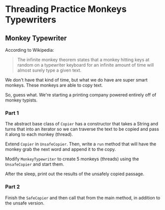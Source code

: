 # Threading Practice Monkeys Typewriters

## Monkey Typewriter
According to Wikipedia:

> The infinite monkey theorem states that a monkey hitting keys at random on a typewriter keyboard for an infinite 
amount of time will almost surely type a given text.

We don't have that kind of time, but what we do have are super smart monkeys.  These monkeys are able to copy text.

So, guess what.  We're starting a printing company powered entirely off of monkey typists.


### Part 1

The abstract base class of `Copier`  has a constructor that takes a String and turns that into an iterator so we can traverse the text to be copied and pass it along to each monkey (thread).

Extend `Copier` in `UnsafeCopier`.  Then, write a `run` method that will have the monkey grab the next word and append
it to the copy.

Modify `MonkeyTypewriter` to create 5 monkeys (threads) using the `UnsafeCopier` and start them.

After the sleep, print out the results of the unsafely copied passage.

### Part 2

Finish the `SafeCopier` and then call that from the main method, in addition to the unsafe version.




